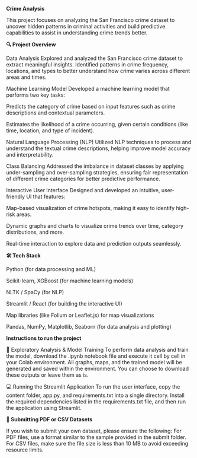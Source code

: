 **Crime Analysis**

This project focuses on analyzing the San Francisco crime dataset to uncover hidden patterns in criminal activities and build predictive capabilities to assist in understanding crime trends better.

**🔍 Project Overview**

Data Analysis
Explored and analyzed the San Francisco crime dataset to extract meaningful insights. Identified patterns in crime frequency, locations, and types to better understand how crime varies across different areas and times.

Machine Learning Model
Developed a machine learning model that performs two key tasks:

Predicts the category of crime based on input features such as crime descriptions and contextual parameters.

Estimates the likelihood of a crime occurring, given certain conditions (like time, location, and type of incident).

Natural Language Processing (NLP)
Utilized NLP techniques to process and understand the textual crime descriptions, helping improve model accuracy and interpretability.

Class Balancing
Addressed the imbalance in dataset classes by applying under-sampling and over-sampling strategies, ensuring fair representation of different crime categories for better predictive performance.

Interactive User Interface
Designed and developed an intuitive, user-friendly UI that features:

Map-based visualization of crime hotspots, making it easy to identify high-risk areas.

Dynamic graphs and charts to visualize crime trends over time, category distributions, and more.

Real-time interaction to explore data and prediction outputs seamlessly.

**🛠️ Tech Stack**

Python (for data processing and ML)

Scikit-learn, XGBoost (for machine learning models)

NLTK / SpaCy (for NLP)

Streamlit / React (for building the interactive UI)

Map libraries (like Folium or Leaflet.js) for map visualizations

Pandas, NumPy, Matplotlib, Seaborn (for data analysis and plotting)


**Instructions to run the project**

🧩 Exploratory Analysis & Model Training
To perform data analysis and train the model, download the .ipynb notebook file and execute it cell by cell in your Colab environment. All graphs, maps, and the trained model will be generated and saved within the environment. You can choose to download these outputs or leave them as is.

💻 Running the Streamlit Application
To run the user interface, copy the content folder, app.py, and requirements.txt into a single directory. Install the required dependencies listed in the requirements.txt file, and then run the application using Streamlit.

**📂 Submitting PDF or CSV Datasets**

If you wish to submit your own dataset, please ensure the following:
  For PDF files, use a format similar to the sample provided in the submit folder.
  For CSV files, make sure the file size is less than 10 MB to avoid exceeding resource limits.
